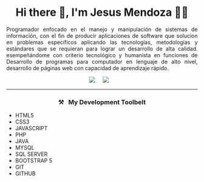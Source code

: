 <h1 align='center'>Hi there  👋, I'm Jesus Mendoza 🧑‍💻</h1>

<p align='justify'>
Programador enfocado en el manejo y manipulación de sistemas de información, con el fin de producir aplicaciones de software que solucion
en problemas específicos aplicando las tecnologías, metodologías y estándares que se requieran para lograr un desarrollo de alta calidad. 
esempeñándome con criterio tecnológico y humanista en funciones de Desarrollo de programas para computador en lenguaje de alto nivel,
desarrollo de páginas web con capacidad de aprendizaje rápido.
</p>

<p align='center'>
  <a href="https://www.linkedin.com/in/jesus-david-mendoza-vergara-972172193/"><img src="https://img.shields.io/badge/linkedin-%230077B5.svg?&style=for-the-badge&logo=linkedin&logoColor=white" /></a>&nbsp;&nbsp;&nbsp;&nbsp;
  <a href="https://www.youtube.com/@jesusdavidmv02"><img src="https://img.shields.io/badge/youtube-%23D14836.svg?&style=for-the-badge&logo=youtube&logoColor=white" /></a>&nbsp;&nbsp;&nbsp;&nbsp;
</p>
<hr>

<h3  align='center'>⚒&nbsp;&nbsp;&nbsp;My Development Toolbelt</h3>

- HTML5
- CSS3
- JAVASCRIPT
- PHP
- JAVA
- MYSQL
- SQL SERVER
- BOOTSTRAP 5
- GIT
- GITHUB
